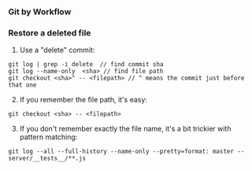 ### Git by Workflow
### Restore a deleted file
1) Use a "delete" commit:
```
git log | grep -i delete  // find commit sha
git log --name-only  <sha> // find file path
git checkout <sha>^ -- <filepath> // ^ means the commit just before that one
```

2) If you remember the file path, it's easy:
```
git checkout <sha> -- <filepath>
```

3) If you don't remember exactly the file name, it's a bit trickier with pattern matching:
```
git log --all --full-history --name-only --pretty=format: master -- server/__tests__/**.js
```
